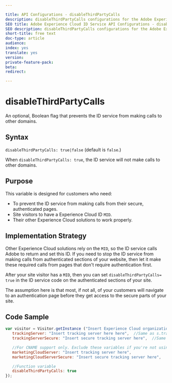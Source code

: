 ```yaml
---

title: API Configurations - disableThirdPartyCalls
description: disableThirdPartyCalls configurations for the Adobe Experience Cloud ID Service API
SEO title: Adobe Experience Cloud ID Service API Configurations - disableThirdPartyCalls
SEO description: disableThirdPartyCalls configurations for the Adobe Experience Cloud ID Service API
short-title: free text
doc-type: article
audience: 
index: yes
translate: yes
version:
private-feature-pack:
beta:
redirect:

---
```


# disableThirdPartyCalls

An optional, Boolean flag that prevents the ID service from making calls to other domains.

## Syntax
`disableThirdPartyCalls: true|false` \(default is `false`.\)

When `disableThirdPartyCalls: true`, the ID service will not make calls to other domains.

## Purpose 

This variable is designed for customers who need:

+ To prevent the ID service from making calls from their secure, authenticated pages.
+ Site visitors to have a Experience Cloud ID `MID`.
+ Their other Experience Cloud solutions to work properly.

## Implementation Strategy

Other Experience Cloud solutions rely on the `MID`, so the ID service calls Adobe to return and set this ID. If you need to stop the ID service from making calls from authenticated sections of your website, then let it make these required calls from pages that don't require authentication first. 

After your site visitor has a `MID`, then you can set `disableThirdPartyCalls= true` in the ID service code on the authenticated sections of your site. 

The assumption here is that most, if not all, of your customers will navigate to an authentication page before they get access to the secure parts of your site.

## Code Sample

```javascript
var visitor = Visitor.getInstance ("Insert Experience Cloud organization ID here",{
   trackingServer: "Insert tracking server here here",  //Same as s.trackingServer
   trackingServerSecure: "Insert secure tracking server here",  //Same as s.trackingServerSecure

   //For CNAME support only. Exclude these variables if you're not using CNAME
   marketingCloudServer: "Insert tracking server here",
   marketingCloudServerSecure: "Insert secure tracking server here",

   //Function variable
   disableThirdPartyCalls: true
});

```
